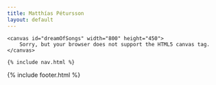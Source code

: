 ```yaml
---
title: Matthías Pétursson
layout: default
---
```


<main>

	<canvas id="dreamOfSongs" width="800" height="450">
        Sorry, but your browser does not support the HTML5 canvas tag.
    </canvas>

	{% include nav.html %}

</main>

{% include footer.html %}

<script src="js/ext/mainloop/mainloop.min.js" type="text/javascript"></script>

<script src="js/consts.js" type="text/javascript"></script>
<script src="js/util.js" type="text/javascript"></script>
<script src="js/draw.js" type="text/javascript"></script>
<script src="js/global.js" type="text/javascript"></script>

<script src="js/LoadingBar.js" type="text/javascript"></script>
<script src="js/ImageHandler.js" type="text/javascript"></script>

<script src="js/Sprite.js" type="text/javascript"></script>
<script src="js/Entity.js" type="text/javascript"></script>
<script src="js/Player.js" type="text/javascript"></script>

<script src="js/EntityManager.js" type="text/javascript"></script>

<script src="js/input.js" type="text/javascript"></script>
<script src="js/game.js" type="text/javascript"></script>